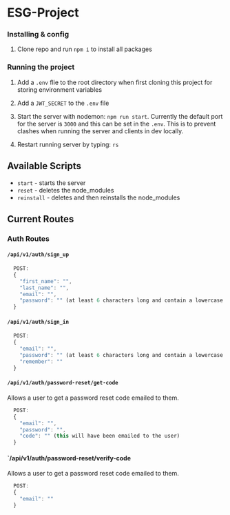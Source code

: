 # ESG-Project
### Installing & config

1. Clone repo and run `npm i` to install all packages

### Running the project

1. Add a `.env` flie to the root directory when first cloning this project for storing environment variables

2. Add a `JWT_SECRET` to the `.env` file

3. Start the server with nodemon: `npm run start`. Currently the default port for the server is `3000` and this can be set in the `.env`. This is to prevent clashes when running the server and clients in dev locally.

4. Restart running server by typing: `rs`

## Available Scripts

- `start` - starts the server
- `reset` - deletes the node_modules
- `reinstall` - deletes and then reinstalls the node_modules

## Current Routes

### Auth Routes

#### `/api/v1/auth/sign_up`

```javascript
  POST:
  {
    "first_name": "",
    "last_name": "",
    "email": "",
    "password": "" (at least 6 characters long and contain a lowercase letter, an uppercase letter, a numeric digit and a special character.)
  }
```

#### `/api/v1/auth/sign_in`

```javascript
  POST:
  {
    "email": "",
    "password": "" (at least 6 characters long and contain a lowercase letter, an uppercase letter, a numeric digit and a special character.)
    "remember": ""
  }
```

#### `/api/v1/auth/password-reset/get-code`

Allows a user to get a password reset code emailed to them.

```javascript
  POST:
  {
    "email": "",
    "password": "",
    "code": "" (this will have been emailed to the user)
  }
```

#### `/api/v1/auth/password-reset/verify-code

Allows a user to get a password reset code emailed to them.

```javascript
  POST:
  {
    "email": ""
  }
```

